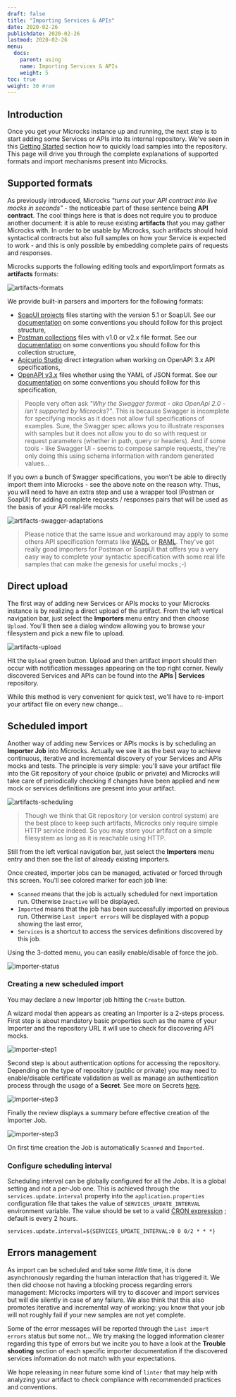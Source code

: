 ```yaml
---
draft: false
title: "Importing Services & APIs"
date: 2020-02-26
publishdate: 2020-02-26
lastmod: 2020-02-26
menu:
  docs:
    parent: using
    name: Importing Services & APIs
    weight: 5
toc: true
weight: 30 #rem
---
```


## Introduction

Once you get your Microcks instance up and running, the next step is to start adding some Services or APIs into its internal repository. We've seen in this [Getting Started](../../getting-started/#loading-samples) section how to quickly load samples into the repository. This page will drive you through the complete explanations of supported formats and import mechanisms present into Microcks.

## Supported formats

As previously introduced, Microcks *"turns out your API contract into live mocks in seconds"* - the noticeable part of these sentence being **API contract**. The cool things here is that is does not require you to produce another document: it is able to reuse existing **artifacts** that you may gather Microcks with. In order to be usable by Microcks, such artifacts should hold syntactical contracts but also full samples on how your Service is expected to work - and this is only possible by embedding complete pairs of requests and responses.

Microcks supports the following editing tools and export/import formats as **artifacts** formats:

![artifacts-formats](/images/artifacts-formats.png)

We provide built-in parsers and importers for the following formats:

* [SoapUI projects](https://www.soapui.org/soapui-projects/soapui-projects.html) files starting with the version 5.1 or SoapUI. See our [documentation](../soapui/) on some conventions you should follow for this project structure,
* [Postman collections](https://learning.postman.com/docs/postman/collections/data-formats/) files with v1.0 or v2.x file format. See our [documentation](../postman/) on some conventions you should follow for this collection structure,
* [Apicurio Studio](https://apicurio-studio.readme.io/docs/integrate-microcks-for-mocking-your-api) direct integration when working on OpenAPI 3.x API specifications,
* [OpenAPI v3.x](http://spec.openapis.org/oas/v3.0.3) files whether using the YAML of JSON format. See our [documentation](../openapi/) on some conventions you should follow for this specification,

> People very often ask *"Why the Swagger format - aka OpenApi 2.0 - isn't supported by Microcks?"*. This is because Swagger is incomplete for specifying mocks as it does not allow full specifications of examples. Sure, the Swagger spec allows you to illustrate responses with samples but it does not allow you to do so with request or request parameters (whether in path, query or headers). And if some tools - like Swagger UI - seems to compose sample requests, they're only doing this using schema information with random generated values...

If you own a bunch of Swagger specifications, you won't be able to directly import them into Microcks - see the above note on the reason why. Thus, you will need to have an extra step and use a wrapper tool (Postman or SoapUI) for adding complete requests / responses pairs that will be used as the basis of your API real-life mocks.

![artifacts-swagger-adaptations](/images/artifacts-swagger-adaptations.png)

> Please notice that the same issue and workaround may apply to some others API specification formats like [WADL](https://www.w3.org/Submission/wadl/) or [RAML](https://raml.org/). They've got really good importers for Postman or SoapUI that offers you a very easy way to complete your syntactic specification with some real life samples that can make the genesis for useful mocks ;-)

## Direct upload

The first way of adding new Services or APIs mocks to your Microcks instance is by realizing a direct upload of the artifact. From the left vertical navigation bar, just select the **Importers** menu entry and then choose `Upload`. You'll then see a dialog window allowing you to browse your filesystem and pick a new file to upload.

![artifacts-upload](/images/artifacts-upload.png)

Hit the `Upload` green button. Upload and then artifact import should then occur with notification messages appearing on the top right corner. Newly discovered Services and APIs can be found into the **APIs | Services** repository.

While this method is very convenient for quick test, we'll have to re-import your artifact file on every new change...

## Scheduled import

Another way of adding new Services or APIs mocks is by scheduling an **Importer Job** into Microcks. Actually we see it as the best way to achieve continuous, iterative and incremental discovery of your Services and APIs mocks and tests. The principle is very simple: you'll save your artifact file into the Git repository of your choice (public or private) and Microcks will take care of periodically checking if changes have been applied and new mock or services definitions are present into your artifact.
 
![artifacts-scheduling](/images/artifacts-scheduling.png)

> Though we think that Git repository (or version control system) are the best place to keep such artifacts, Microcks only require simple HTTP service indeed. So you may store your artifact on a simple filesystem as long as it is reachable using HTTP.

Still from the left vertical navigation bar, just select the **Importers** menu entry and then see the list of already existing importers.

Once created, importer jobs can be managed, activated or forced through this screen. You'll see colored marker for each job line:

* `Scanned` means that the job is actually scheduled for next importation run. Otherwise `Inactive`  will be displayed.
* `Imported` means that the job has been successfully imported on previous run. Otherwise `Last import errors` will be displayed with a popup showing the last error,
* `Services` is a shortcut to access the services definitions discovered by this job.

Using the 3-dotted menu, you can easily enable/disable of force the job.

![importer-status](/images/importer-status.png)

### Creating a new scheduled import

You may declare a new Importer job hitting the `Create` button.

A wizard modal then appears as creating an Importer is a 2-steps process. First step is about mandatory basic properties such as the name of your Importer and the repository URL it will use to check for discovering API mocks.

![importer-step1](/images/importer-step1.png)

Second step is about authentication options for accessing the repository. Depending on the type of repository (public or private) you may need to enable/disable certificate validation as well as manage an authentication process through the usage of a **Secret**. See more on Secrets [here](../../administrating/secrets).

![importer-step3](/images/importer-step2.png)

Finally the review displays a summary before effective creation of the Importer Job.

![importer-step3](/images/importer-step3.png)

On first time creation the Job is automatically `Scanned` and `Imported`.


### Configure scheduling interval

Scheduling interval can be globally configured for all the Jobs. It is a global setting and not a per-Job one. This is achieved through the `services.update.interval` property into the `application.properties` configuration file that takes the value of `SERVICES_UPDATE_INTERVAL` environment variable. The value should be set to a valid [CRON expression](https://en.wikipedia.org/wiki/Cron#CRON_expression) ; default is every 2 hours.

```properties
services.update.interval=${SERVICES_UPDATE_INTERVAL:0 0 0/2 * * *}
```

## Errors management

As import can be scheduled and take some *little* time, it is done asynchronously regarding the human interaction that has triggered it. We then did choose not having a blocking process regarding errors management: Microcks importers will try to discover and import services but will die silently in case of any failure. We also think that this also promotes iterative and incremental way of working: you know that your job will not roughly fail if your new samples are not yet complete.

Some of the error messages will be reported through the `Last import errors` status but some not... We try making the logged information clearer regarding this type of errors but we incite you to have a look at the **Trouble shooting** section of each specific importer documentation if the discovered services information do not match with your expectations.

We hope releasing in near future some kind of `linter` that may help with analyzing your artifact to check compliance with recommended practices and conventions.